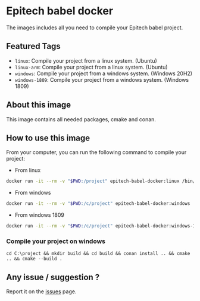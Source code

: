 # Epitech babel docker

The images includes all you need to compile your Epitech babel project.

## Featured Tags

- ``linux``: Compile your project from a linux system. (Ubuntu)
- ``linux-arm``: Compile your project from a linux system. (Ubuntu)
- ``windows``: Compile your project from a windows system. (Windows 20H2)
- ``windows-1809``: Compile your project from a windows system. (Windows 1809)

## About this image

This image contains all needed packages, cmake and conan.

## How to use this image

From your computer, you can run the following command to compile your project:

- From linux
```bash
docker run -it --rm -v "$PWD:/project" epitech-babel-docker:linux /bin/bash -c "cd /project && bash"
```

- From windows
```bash
docker run -it --rm -v "$PWD:/c/project" epitech-babel-docker:windows
```

- From windows 1809
```bash
docker run -it --rm -v "$PWD:/c/project" epitech-babel-docker:windows-1809
```

### Compile your project on windows

```
cd C:\project && mkdir build && cd build && conan install .. && cmake .. && cmake --build .
```

## Any issue / suggestion ?

Report it on the [issues](https://github.com/ungarscool1/Epitech-babel-docker/issues) page.
